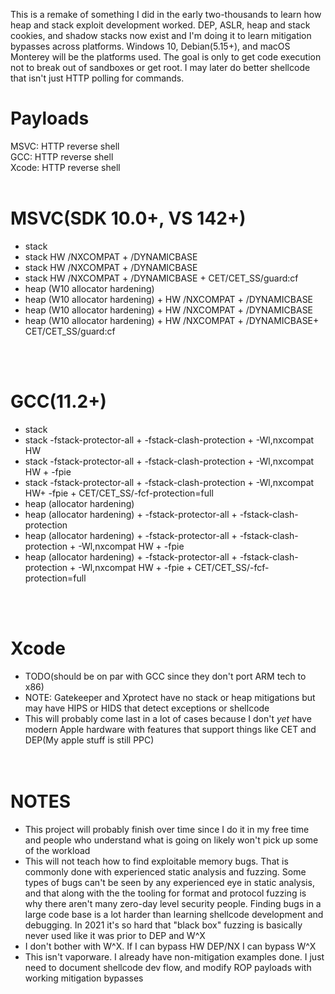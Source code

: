 This is a remake of something I did in the early two-thousands to learn how heap and stack exploit development worked. DEP, ASLR, heap and stack cookies, and shadow stacks now exist and I'm doing it to learn mitigation bypasses across platforms. Windows 10, Debian(5.15+), and macOS Monterey will be the platforms used. The goal is only to get code execution not to break out of sandboxes or get root. I may later do better shellcode that isn't just HTTP polling for commands.</br>
# Payloads
MSVC: HTTP reverse shell</br>
GCC: HTTP reverse shell</br>
Xcode: HTTP reverse shell</br>
</br>
# MSVC(SDK 10.0+, VS 142+)</br>
* stack</br>
* stack HW /NXCOMPAT + /DYNAMICBASE</br>
* stack HW /NXCOMPAT + /DYNAMICBASE</br>
* stack HW /NXCOMPAT + /DYNAMICBASE + CET/CET_SS/guard:cf</br>
* heap (W10 allocator hardening)</br>
* heap (W10 allocator hardening) + HW /NXCOMPAT + /DYNAMICBASE</br>
* heap (W10 allocator hardening) + HW /NXCOMPAT + /DYNAMICBASE</br>
* heap (W10 allocator hardening) + HW /NXCOMPAT + /DYNAMICBASE+ CET/CET_SS/guard:cf</br>

</br></br>
# GCC(11.2+)</br>
* stack</br>
* stack -fstack-protector-all + -fstack-clash-protection + -Wl,nxcompat HW</br>
* stack -fstack-protector-all + -fstack-clash-protection + -Wl,nxcompat HW + -fpie</br>
* stack -fstack-protector-all + -fstack-clash-protection + -Wl,nxcompat HW+ -fpie + CET/CET_SS/-fcf-protection=full</br>
* heap (allocator hardening)</br>
* heap (allocator hardening) + -fstack-protector-all + -fstack-clash-protection</br>
* heap (allocator hardening) + -fstack-protector-all + -fstack-clash-protection + -Wl,nxcompat HW + -fpie</br>
* heap (allocator hardening) + -fstack-protector-all + -fstack-clash-protection + -Wl,nxcompat HW + -fpie + CET/CET_SS/-fcf-protection=full</br>

</br></br>
# Xcode</br>
* TODO(should be on par with GCC since they don't port ARM tech to x86)</br>
* NOTE: Gatekeeper and Xprotect have no stack or heap mitigations but may have HIPS or HIDS that detect exceptions or shellcode</br>
* This will probably come last in a lot of cases because I don't *yet* have modern Apple hardware with features that support things like CET and DEP(My apple stuff is still PPC)
</br></br></br>
# NOTES
* This project will probably finish over time since I do it in my free time and people who understand what is going on likely won't pick up some of the workload
* This will not teach how to find exploitable memory bugs. That is commonly done with experienced static analysis and fuzzing. Some types of bugs can't be seen by any experienced eye in static analysis, and that along with the the tooling for format and protocol fuzzing is why there aren't many zero-day level security people. Finding bugs in a large code base is a lot harder than learning shellcode development and debugging. In 2021 it's so hard that "black box" fuzzing is basically never used like it was prior to DEP and W^X
* I don't bother with W^X. If I can bypass HW DEP/NX I can bypass W^X
* This isn't vaporware. I already have non-mitigation examples done. I just need to document shellcode dev flow, and modify ROP payloads with working mitigation bypasses
